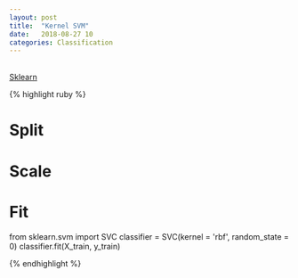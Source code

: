 ```yaml
---
layout: post
title:  "Kernel SVM"
date:   2018-08-27 10
categories: Classification
---
```

<br />

<a href="http://scikit-learn.org/stable/auto_examples/svm/plot_custom_kernel.html#sphx-glr-auto-examples-svm-plot-custom-kernel-py">
Sklearn
</a>

{% highlight ruby %}

# Split
# Scale

# Fit
from sklearn.svm import SVC
classifier = SVC(kernel = 'rbf', random_state = 0)
classifier.fit(X_train, y_train)

{% endhighlight %}
